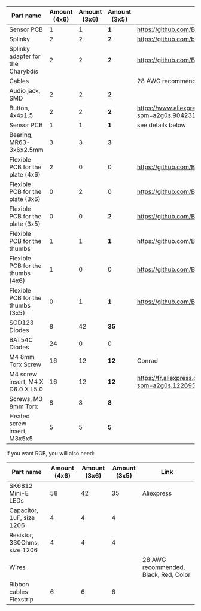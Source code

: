 
| Part name                         | Amount (4x6) | Amount (3x6) |  Amount (3x5) | Link                                                                                       |
| --------------------------------- | ------------ | ------------ | ------------  | ------------------------------------------------------------------------------------------ |
| Sensor PCB                        | 1            | 1            | **1**         | https://github.com/Bastardkb/charybdis-pmw-sensor                                          |
| Splinky                           | 2            | 2            | **2**         | https://github.com/bastardkb/splinky                                                       |
| Splinky adapter for the Charybdis | 2            | 2            | **2**         | https://github.com/Bastardkb/Elite-C-holder                                                |
| Cables                            |              |              |               | 28 AWG recommended                                                                         |
| Audio jack, SMD                   | 2            | 2            | **2**         |                                                                                            |
| Button, 4x4x1.5                   | 2            | 2            | **2**         | https://www.aliexpress.com/item/1005001304569553.html?spm=a2g0s.9042311.0.0.27424c4dDwgcp7 |
| Sensor PCB                        | 1            | 1            | **1**         | see details below                                                                          |
| Bearing, MR63-3x6x2.5mm           | 3            | 3            | **3**         |                                                                                            |
| Flexible PCB for the plate (4x6)  | 2            | 0            | 0             | https://github.com/Bastardkb/Scylla-PCB-Plate                                              |
| Flexible PCB for the plate (3x6)  | 0            | 2            | 0             | https://github.com/Bastardkb/TBK-Mini-PCB-plate                                            |
| Flexible PCB for the plate (3x5)  | 0            | 0            | **2**         | https://github.com/Bastardkb/Skeletyl-PCB-plate                                            |
| Flexible PCB for the thumbs       | 1            | 1            | **1**         | https://github.com/Bastardkb/PCB_thumbs_Charybdis                                          |
| Flexible PCB for the thumbs (4x6) | 1            | 0            | 0             | https://github.com/Bastardkb/Scylla-PCB-thumb-cluster                                      |
| Flexible PCB for the thumbs (3x5) | 0            | 1            | **1**         | https://github.com/Bastardkb/TBK-Mini-PCB-thumb-cluster                                    |
| SOD123 Diodes                     | 8            | 42           | **35**        |                                                                                            |
| BAT54C Diodes                     | 24           | 0            | 0             |                                                                                            |
| M4 8mm Torx Screw                 | 16           | 12           | **12**        | Conrad                                                                                     |
| M4 screw insert, M4 X D6.0 X L5.0 | 16           | 12           | **12**        | https://fr.aliexpress.com/item/4000232925592.html?spm=a2g0s.12269583.0.0.6aef4f282LZO4v    |
| Screws, M3 8mm Torx               | 8            | 8            | **8**         |                                                                                            |
| Heated screw insert, M3x5x5       | 5            | 5            | **5**         |                                                                                            |


If you want RGB, you will also need:

| Part name          |  Amount (4x6) | Amount (3x6)  | Amount (3x5)  | Link       |
| ------------------ | ------ | ----------| ---------- | ---------- |
| SK6812 Mini-E LEDs | 58  | 42  | 35  | Aliexpress |
| Capacitor, 1uF, size 1206          | 4  |  4 |  4   |                                  |
| Resistor, 330Ohms, size 1206       | 4   |  4 |  4  |                                  |
| Wires                   |     |    | | 28 AWG recommended, Black, Red, Color |
| Ribbon cables Flexstrip | 6    | 6  | 6 |    |             
